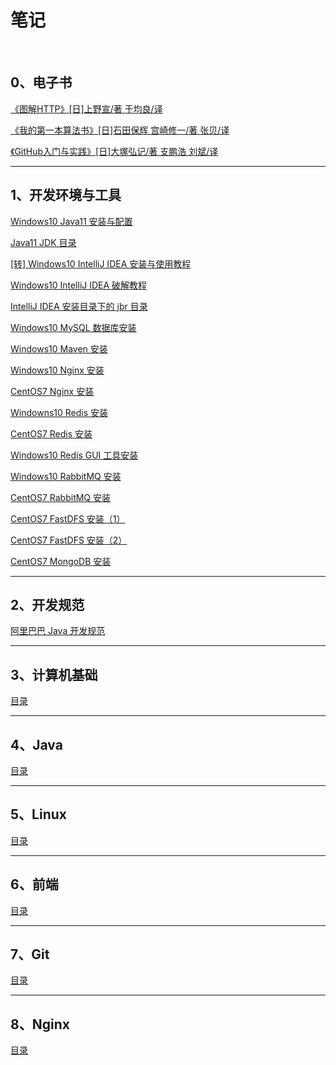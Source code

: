 # 笔记

<br/>

## 0、电子书

[《图解HTTP》[日]上野宣/著 于均良/译](https://yyscyber.github.io/e-book/4580d6ea-9a5a-4e33-a552-aaa28b9e7188.pdf)

[《我的第一本算法书》[日]石田保辉 宫崎修一/著 张贝/译](https://yyscyber.github.io/e-book/f8112d7a-c18a-4426-926c-7ad4376e2751.pdf)

[《GitHub入门与实践》[日]大塚弘记/著 支鹏浩 刘斌/译](https://yyscyber.github.io/e-book/03aa34aa-d586-4b1d-ad57-dce34967143e.pdf)

---

## 1、开发环境与工具

[Windows10 Java11 安装与配置](https://yyscyber.github.io/development-environment-and-tools/6d1da0cd-3e0d-46cc-98f6-8701be0a397e)



[Java11 JDK 目录](https://yyscyber.github.io/development-environment-and-tools/a0864076-87af-4f40-990c-56fff7098d14)



[[转] Windows10 IntelliJ IDEA 安装与使用教程](https://gitee.com/lagouedu/Basic-document/blob/master/document/IDEA.md)



[Windows10 IntelliJ IDEA 破解教程](https://yyscyber.github.io/development-environment-and-tools/8e09ded4-0d8e-4059-a6c1-98f30bc6a406)



[IntelliJ IDEA 安装目录下的 jbr 目录](https://yyscyber.github.io/development-environment-and-tools/320589d1-0185-4076-b844-671b3fb2dded)



[Windows10 MySQL 数据库安装](https://yyscyber.github.io/development-environment-and-tools/32ebf509-176c-4a6d-aec8-f2b1d4154d49)



[Windows10 Maven 安装](https://yyscyber.github.io/development-environment-and-tools/7a842f6a-c795-4811-bd2f-1a14e11fca6d)



[Windows10 Nginx 安装](https://yyscyber.github.io/development-environment-and-tools/c633bfcc-8ee5-4ca2-94d1-768b8106a442)



[CentOS7 Nginx 安装](https://yyscyber.github.io/development-environment-and-tools/d0e6e158-3715-40f6-a709-c400d3a547a6)



[Windowns10 Redis 安装](https://yyscyber.github.io/development-environment-and-tools/5f768a86-174e-4d82-9f52-abbdaa63cd3f)



[CentOS7 Redis 安装](https://yyscyber.github.io/development-environment-and-tools/0242477c-47f0-420c-9928-3a81fccfd1b9)



[Windows10 Redis GUI 工具安装](https://yyscyber.github.io/development-environment-and-tools/653e9ebd-7102-42bd-9535-69fd6e6d39fc)



[Windows10 RabbitMQ 安装](https://yyscyber.github.io/development-environment-and-tools/33f957ea-1d3b-4bb1-a39f-6efd3bedd313)



[CentOS7 RabbitMQ 安装](https://yyscyber.github.io/development-environment-and-tools/5a35ac4e-343d-491f-b9de-819ec8fc0d5f)



[CentOS7 FastDFS 安装（1）](https://yyscyber.github.io/development-environment-and-tools/ba5fc48b-215d-4045-81b9-a60fe64249e3)



[CentOS7 FastDFS 安装（2）](https://yyscyber.github.io/development-environment-and-tools/6808a92a-3ac8-4641-b894-f352b26d8d54)

<!-- [CentOS7 HAProxy 安装](https://yyscyber.github.io/development-environment-and-tools/af3f318c-9088-4464-bff3-750b069d809d) -->

[CentOS7 MongoDB 安装](https://yyscyber.github.io/development-environment-and-tools/d27331fd-cf8a-4fb7-aca1-9f06dbf1cf31)

---

## 2、开发规范

[阿里巴巴 Java 开发规范](https://yyscyber.github.io/development-specification/5e11e579-4c1d-4f93-b18d-1d05cfb33406)

---

## 3、计算机基础

[目录](https://yyscyber.github.io/computer-basic/index)

---

## 4、Java

[目录](https://yyscyber.github.io/java/index)

---

## 5、Linux

[目录]()

---

## 6、前端

[目录]()

---

## 7、Git

[目录]()

---

## 8、Nginx

[目录]()